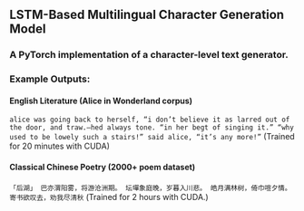 ## LSTM-Based Multilingual Character Generation Model
### A PyTorch implementation of a character-level text generator.

### Example Outputs:
#### English Literature (Alice in Wonderland corpus)

`alice was going back to herself, “i don’t believe it as larred out of the door, and traw.—hed always tone. “in her begt of singing it.” “why used to be lowely such a stairs!” said alice, “it’s any more!”` (Trained for 20 minutes with CUDA)

#### Classical Chinese Poetry (2000+ poem dataset)

`「后湖」 巴亦渭阳雾，将游沧洲期。 坛墠象庭晚，岁暮入川悲。 皓月满林树，倚巾喧夕情。 寄书欲叹去，劝我尽清秋` (Trained for 2 hours with CUDA.)



